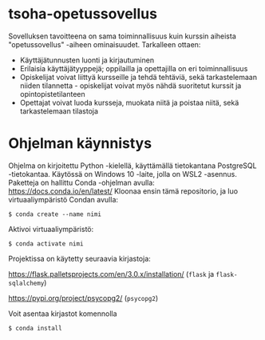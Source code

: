 # tsoha-opetussovellus

Sovelluksen tavoitteena on sama toiminnallisuus kuin kurssin aiheista "opetussovellus" -aiheen ominaisuudet. 
Tarkalleen ottaen:
-  Käyttäjätunnusten luonti ja kirjautuminen
-  Erilaisia käyttäjätyyppejä; oppilailla ja opettajilla on eri toiminnallisuus
  - Opiskelijat voivat liittyä kursseille ja tehdä tehtäviä, sekä tarkastelemaan niiden tilannetta - opiskelijat voivat myös nähdä suoritetut kurssit ja opintopistetilanteen
  - Opettajat voivat luoda kursseja, muokata niitä ja poistaa niitä, sekä tarkastelemaan tilastoja

# Ohjelman käynnistys
Ohjelma on kirjoitettu Python -kielellä, käyttämällä tietokantana PostgreSQL -tietokantaa. Käytössä on Windows 10 -laite, jolla on WSL2 -asennus. 
Paketteja on hallittu Conda -ohjelman avulla: https://docs.conda.io/en/latest/
Kloonaa ensin tämä repositorio, ja luo virtuaaliympäristö Condan avulla:
```
$ conda create --name nimi
```
Aktivoi virtuaaliympäristö:
```
$ conda activate nimi
```
Projektissa on käytetty seuraavia kirjastoja:

https://flask.palletsprojects.com/en/3.0.x/installation/ (`flask` ja `flask-sqlalchemy`)

https://pypi.org/project/psycopg2/ (`psycopg2`)

Voit asentaa kirjastot komennolla
```
$ conda install
```
